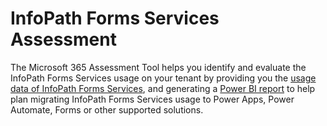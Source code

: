 # InfoPath Forms Services Assessment

The Microsoft 365 Assessment Tool helps you identify and evaluate the InfoPath Forms Services usage on your tenant by providing you the [usage data of InfoPath Forms Services](assess.md), and generating a [Power BI report](report-intro.md) to help plan migrating InfoPath Forms Services usage to Power Apps, Power Automate, Forms or other supported solutions.
